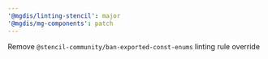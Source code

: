 ```yaml
---
'@mgdis/linting-stencil': major
'@mgdis/mg-components': patch
---
```


Remove `@stencil-community/ban-exported-const-enums` linting rule override
